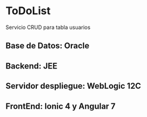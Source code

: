 # ToDoList

Servicio CRUD para tabla usuarios

Base de Datos: Oracle
-
Backend: JEE
-
Servidor despliegue: WebLogic 12C
-
FrontEnd: Ionic 4 y Angular 7
-

